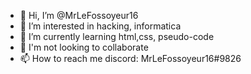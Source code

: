 - 👋 Hi, I’m @MrLeFossoyeur16
- 👀 I’m interested in hacking, informatica
- 🌱 I’m currently learning html,css, pseudo-code
- 💞️ I'm not looking to collaborate
- 📫 How to reach me discord: MrLeFossoyeur16#9826

<!---
MrLeFossoyeur16/MrLeFossoyeur16 is a ✨ special ✨ repository because its `README.md` (this file) appears on your GitHub profile.
You can click the Preview link to take a look at your changes.
--->
